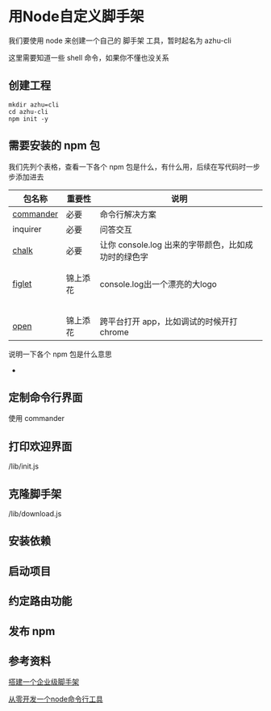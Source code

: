 # 用Node自定义脚手架



我们要使用 node 来创建一个自己的 脚手架 工具，暂时起名为 azhu-cli



这里需要知道一些 shell 命令，如果你不懂也没关系





## 创建工程



```shell
mkdir azhu=cli
cd azhu-cli
npm init -y
```



## 需要安装的 npm 包

我们先列个表格，查看一下各个 npm 包是什么，有什么用，后续在写代码时一步步添加进去

| 包名称                                               | 重要性   | 说明                                                |
| ---------------------------------------------------- | -------- | --------------------------------------------------- |
| [commander](https://www.npmjs.com/package/commander) | 必要     | 命令行解决方案                                      |
| inquirer                                             | 必要     | 问答交互                                            |
| [chalk](https://www.npmjs.com/package/chalk)         | 必要     | 让你 console.log 出来的字带颜色，比如成功时的绿色字 |
|                                                      |          |                                                     |
|                                                      |          |                                                     |
| [figlet](https://www.npmjs.com/package/figlet)       | 锦上添花 | console.log出一个漂亮的大logo                       |
|                                                      |          |                                                     |
|                                                      |          |                                                     |
|                                                      |          |                                                     |
|                                                      |          |                                                     |
|                                                      |          |                                                     |
| [open](https://www.npmjs.com/package/open)           | 锦上添花 | 跨平台打开 app，比如调试的时候开打 chrome           |

说明一下各个 npm 包是什么意思

- 





## 定制命令行界面

使用 commander





## 打印欢迎界面

/lib/init.js



## 克隆脚手架

/lib/download.js



## 安装依赖



## 启动项目



## 约定路由功能





## 发布 npm







## 参考资料

[搭建一个企业级脚手架](https://github.com/imaoda/js-front-end-practice/blob/master/%E6%90%AD%E5%BB%BA%E4%B8%80%E4%B8%AA%E4%BC%81%E4%B8%9A%E7%BA%A7%E8%84%9A%E6%89%8B%E6%9E%B6.md)

[从零开发一个node命令行工具](https://mp.weixin.qq.com/s/CO6La0NCHnsfXN4MHgiBag)